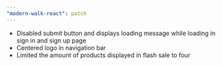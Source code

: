 ```yaml
---
"modern-walk-react": patch
---
```


- Disabled submit button and displays loading message while loading in sign in and sign up page
- Centered logo in navigation bar
- Limited the amount of products displayed in flash sale to four
